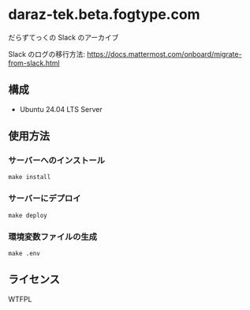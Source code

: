 # daraz-tek.beta.fogtype.com

だらずてっくの Slack のアーカイブ

Slack のログの移行方法: <https://docs.mattermost.com/onboard/migrate-from-slack.html>

## 構成

- Ubuntu 24.04 LTS Server

## 使用方法

### サーバーへのインストール

```
make install
```

### サーバーにデプロイ

```
make deploy
```

### 環境変数ファイルの生成

```
make .env
```

## ライセンス

WTFPL
